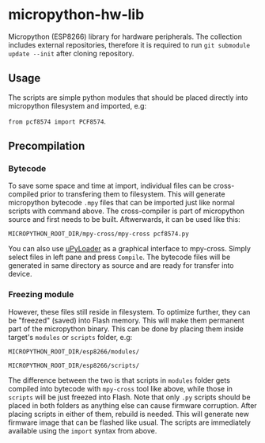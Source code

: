 # micropython-hw-lib
Micropython (ESP8266) library for hardware peripherals.
The collection includes external repositories, therefore it is required to run `git submodule update --init` after cloning repository.

## Usage
The scripts are simple python modules that should be placed directly into micropython filesystem and imported, e.g: 

`from pcf8574 import PCF8574`.

## Precompilation
### Bytecode
To save some space and time at import, individual files can be cross-compiled prior to transfering them to filesystem. This will generate micropython bytecode `.mpy` files that can be imported just like normal scripts with command above. The cross-compiler is part of micropython source and first needs to be built. Aftwerwards, it can be used like this:

`MICROPYTHON_ROOT_DIR/mpy-cross/mpy-cross pcf8574.py`

You can also use [uPyLoader](https://github.com/BetaRavener/uPyLoader) as a graphical interface to mpy-cross. Simply select files in left pane and press `Compile`. The bytecode files will be generated in same directory as source and are ready for transfer into device.

### Freezing module
However, these files still reside in filesystem. To optimize further, they can be "freezed" (saved) into Flash memory. This will make them permanent part of the micropython binary. This can be done by placing them inside target's `modules` or `scripts` folder, e.g:

`MICROPYTHON_ROOT_DIR/esp8266/modules/`

`MICROPYTHON_ROOT_DIR/esp8266/scripts/`

The difference between the two is that scripts in `modules` folder gets compiled into bytecode with `mpy-cross` tool like above, while those in `scripts` will be just freezed into Flash. Note that only `.py` scripts should be placed in both folders as anything else can cause firmware corruption. After placing scripts in either of them, rebuild is needed. This will generate new firmware image that can be flashed like usual. The scripts are immediately available using the `import` syntax from above.
